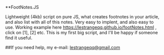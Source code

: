 **FootNotes.JS

Lightweight (4kb) script on pure JS, what creates footnotes in your article, and also list with all of this notes. Very easy to implent, and also easy to use. Working example here https://lestrangeqq.github.io/footNotes.html , click on [1], [2] etc. This is my first big script, and I'll be happy if someone find it useful.

##If you need help, my e-mail: lestrangeqq@gmail.com
